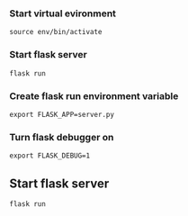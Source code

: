 ### Start virtual evironment
```source env/bin/activate```

### Start flask server
```flask run```

### Create flask run environment variable
```export FLASK_APP=server.py```

### Turn flask debugger on 
```export FLASK_DEBUG=1```

## Start flask server
```flask run```

